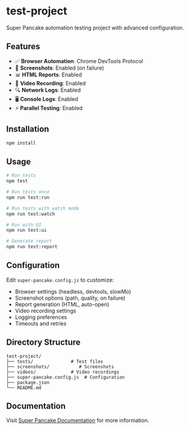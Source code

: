 # test-project

Super Pancake automation testing project with advanced configuration.

## Features

- ✅ **Browser Automation**: Chrome DevTools Protocol
- 📸 **Screenshots**: Enabled (on failure)
- 📊 **HTML Reports**: Enabled
- 🎥 **Video Recording**: Enabled
- 🔍 **Network Logs**: Enabled
- 🖥️ **Console Logs**: Enabled
- ⚡ **Parallel Testing**: Enabled

## Installation

```bash
npm install
```

## Usage

```bash
# Run tests
npm test

# Run tests once
npm run test:run

# Run tests with watch mode
npm run test:watch

# Run with UI
npm run test:ui

# Generate report
npm run test:report
```

## Configuration

Edit `super-pancake.config.js` to customize:

- Browser settings (headless, devtools, slowMo)
- Screenshot options (path, quality, on failure)
- Report generation (HTML, auto-open)
- Video recording settings
- Logging preferences
- Timeouts and retries

## Directory Structure

```
test-project/
├── tests/              # Test files
├── screenshots/           # Screenshots
├── videos/             # Video recordings
├── super-pancake.config.js  # Configuration
├── package.json
└── README.md
```

## Documentation

Visit [Super Pancake Documentation](https://github.com/pradapjackie/super-pancake#readme) for more information.
